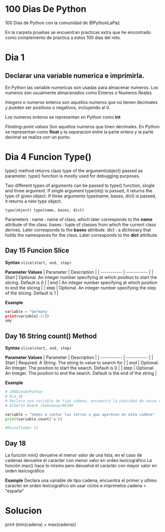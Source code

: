 # 100 Dias De Python 
100 Dias de Python con la comunidad de @PythonLaPaz

En la carpeta pruebas se encuentran practicas extra que he encontrado como complemento de practica a estos 100 dias del reto. 

# Dia 1
## Declarar una variable numerica e imprimirla. 

En Python las variable numericas son usadas para almacenar numeros. 
Los numeros son usualmente almacenados como Enteros o Numeros Reales 

*Integers* o numeros enteros son aquellos numeros que no tienen decimales y pueden ser positivos o negativos, incluyendo al 0.

Los numeros enteros se representan en Python como **int**

*Floating-point values* Son aquellos numeros que tinen decimales. En Python se representan como **float** y la separacion entre la parte entera y la parte decimal se realiza con un punto. 

# Dia 4 Funcion Type() 

type() method returns class type of the argument(object) passed as parameter. type() function is mostly used for debugging purposes.

Two different types of arguments can be passed to type() function, single and three argument. If single argument type(obj) is passed, it returns the type of given object. If three arguments type(name, bases, dict) is passed, it returns a new type object.

`
type(object)
type(name, bases, dict)
`

Parameters :
name : name of class, which later corresponds to the __name__ attribute of the class.
bases : tuple of classes from which the current class derives. Later corresponds to the __bases__ attribute.
dict : a dictionary that holds the namespaces for the class. Later corresponds to the __dict__ attribute.


## Day 15 Funcion Slice 

**Syntax**
```slice(start, end, step)```

**Parameter Values**
| Parameter | Description |
| ----------- | ----------- |
| Start | Optional. An integer number specifying at which position to start the slicing. Default is 0 |
| end | An integer number specifying at which position to end the slicing |
| step | Optional. An integer number specifying the step of the slicing. Default is 1 |

**Example**
```Python
variable = "Germany'
print(variable[-3:])
amy
```

## Day 16 String count() Method

**Syntax**
```slice(start, end, step)```

**Parameter Values**
| Parameter | Description |
| ----------- | ----------- |
| Start | Required. A String. The string to value to search for |
| end | Optional. An Integer. The position to start the search. Default is 0 |
| step | Optional. An Integer. The position to end the search. Default is the end of the string |

**Example**
```Python
# 100DiasDePython
# Dia_16
# Declara una variable de tipo cadena, encuentra la cantidad de veces que aparece la letra a
# Alberto Bueno (babuenop)#6398

variable = "Vamos a contar las letras a que aparecen en esta cadena"
print(variable.count('a'))

#Ressultado= 11
```

## Day 18 
La función min() devuelve el menor valor de una lista, en el caso de cadenas devuelve el carácter con menor valor en orden lexicográfico
La función max() hace lo mismo pero  devuelve el carácter con mayor valor en orden lexicográfico

**Example**
Declara una variable de tipo cadena, encuentra el primer y ultimo caracter en orden lexicografico sin usar ciclos e imprimelos
cadena = "españa"
# Solucion 
print (min(cadena) + max(cadena))